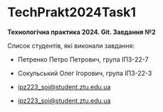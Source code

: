 # TechPrakt2024Task1
**Технологічна практика 2024. Git. Завдання №2**

Список студентів, які виконали завдання:
* Петренко Петро Петрович, група ІПЗ-22-7
* Сокульський Олег Ігорович, група ІПЗ-22-3

* ipz223_soi@student.ztu.edu.ua
* ipz223_soi@student.ztu.edu.ua
